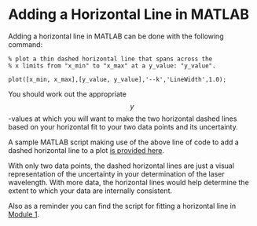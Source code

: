 # Adding a Horizontal Line in MATLAB

Adding a horizontal line in MATLAB can be done with the following command:

    % plot a thin dashed horizontal line that spans across the
    % x limits from "x_min" to "x_max" at a y_value: "y_value".
    
    plot([x_min, x_max],[y_value, y_value],'--k','LineWidth',1.0);


You should work out the appropriate $$y$$-values at which you will want to make the two horizontal dashed lines based on your horizontal fit to your two data points and its uncertainty.

A sample MATLAB script making use of the above line of code to add a dashed horizontal line to a plot [is provided here](using_the_plot_function.m). 

With only two data points, the dashed horizontal lines are just a visual representation of the uncertainty in your determination of the laser wavelength. With more data, the horizontal lines would help determine the extent to which your data are internally consistent.

Also as a reminder you can find the script for fitting a horizontal line in [Module 1](https://physics-50.github.io/Module-1/fit-horizontal-line).